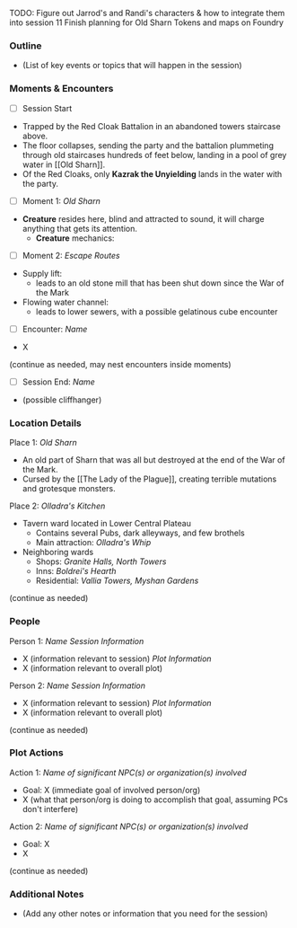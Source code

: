 TODO:
Figure out Jarrod's and Randi's characters & how to integrate them into session 11
Finish planning for Old Sharn
Tokens and maps on Foundry
### Outline
- (List of key events or topics that will happen in the session)

### Moments & Encounters

- [ ] Session Start
- Trapped by the Red Cloak Battalion in an abandoned towers staircase above. 
- The floor collapses, sending the party and the battalion plummeting through old staircases hundreds of feet below, landing in a pool of grey water in [[Old Sharn]].
- Of the Red Cloaks, only **Kazrak the Unyielding** lands in the water with the party.

- [ ] Moment 1: *Old Sharn*
- **Creature** resides here, blind and attracted to sound, it will charge anything that gets its attention.
	- **Creature** mechanics:

- [ ] Moment 2: *Escape Routes*
- Supply lift:
	- leads to an old stone mill that has been shut down since the War of the Mark
- Flowing water channel:
	- leads to lower sewers, with a possible gelatinous cube encounter

- [ ] Encounter: *Name*
- X

(continue as needed, may nest encounters inside moments)

- [ ] Session End: *Name*
- (possible cliffhanger)

### Location Details

Place 1: *Old Sharn*
- An old part of Sharn that was all but destroyed at the end of the War of the Mark.
- Cursed by the [[The Lady of the Plague]], creating terrible mutations and grotesque monsters.

Place 2: *Olladra's Kitchen*
- Tavern ward located in Lower Central Plateau
	- Contains several Pubs, dark alleyways, and few brothels
	- Main attraction: *Olladra's Whip*
- Neighboring wards
	- Shops: *Granite Halls, North Towers*
	- Inns: *Boldrei's Hearth*
	- Residential: *Vallia Towers, Myshan Gardens*

(continue as needed)
### People

Person 1: *Name*
*Session Information*
- X (information relevant to session)
*Plot Information*
- X (information relevant to overall plot)

Person 2: *Name*
*Session Information*
- X (information relevant to session)
*Plot Information*
- X (information relevant to overall plot)

(continue as needed)
### Plot Actions

Action 1: *Name of significant NPC(s) or organization(s) involved*
- Goal: X (immediate goal of involved person/org)
- X (what that person/org is doing to accomplish that goal, assuming PCs don't interfere)

Action 2: *Name of significant NPC(s) or organization(s) involved*
- Goal: X
- X

(continue as needed)
### Additional Notes

- (Add any other notes or information that you need for the session)